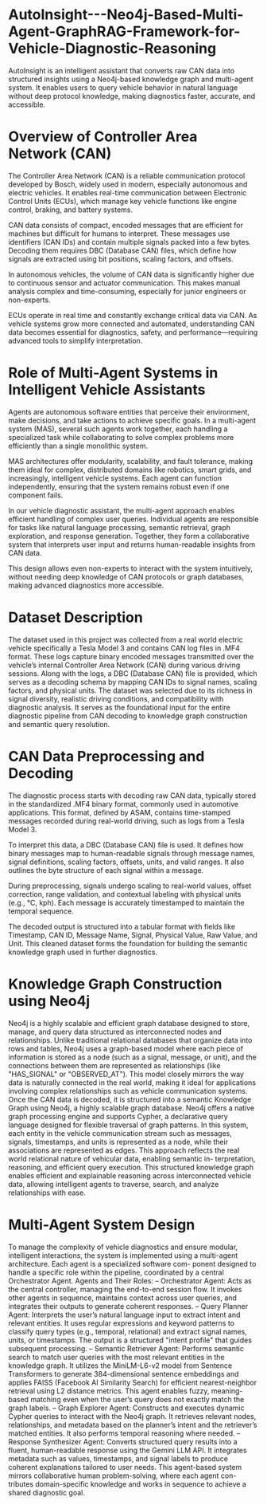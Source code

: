 # AutoInsight---Neo4j-Based-Multi-Agent-GraphRAG-Framework-for-Vehicle-Diagnostic-Reasoning
AutoInsight is an intelligent assistant that converts raw CAN data into structured insights using a Neo4j-based knowledge graph and multi-agent system. It enables users to query vehicle behavior in natural language without deep protocol knowledge, making diagnostics faster, accurate, and accessible.
# Overview of Controller Area Network (CAN)
The Controller Area Network (CAN) is a reliable communication protocol developed by Bosch, widely used in modern, especially autonomous and electric vehicles. It enables real-time communication between Electronic Control Units (ECUs), which manage key vehicle functions like engine control, braking, and battery systems.

CAN data consists of compact, encoded messages that are efficient for machines but difficult for humans to interpret. These messages use identifiers (CAN IDs) and contain multiple signals packed into a few bytes. Decoding them requires DBC (Database CAN) files, which define how signals are extracted using bit positions, scaling factors, and offsets.

In autonomous vehicles, the volume of CAN data is significantly higher due to continuous sensor and actuator communication. This makes manual analysis complex and time-consuming, especially for junior engineers or non-experts.

ECUs operate in real time and constantly exchange critical data via CAN. As vehicle systems grow more connected and automated, understanding CAN data becomes essential for diagnostics, safety, and performance—requiring advanced tools to simplify interpretation.

# Role of Multi-Agent Systems in Intelligent Vehicle Assistants
Agents are autonomous software entities that perceive their environment, make decisions, and take actions to achieve specific goals. In a multi-agent system (MAS), several such agents work together, each handling a specialized task while collaborating to solve complex problems more efficiently than a single monolithic system.

MAS architectures offer modularity, scalability, and fault tolerance, making them ideal for complex, distributed domains like robotics, smart grids, and increasingly, intelligent vehicle systems. Each agent can function independently, ensuring that the system remains robust even if one component fails.

In our vehicle diagnostic assistant, the multi-agent approach enables efficient handling of complex user queries. Individual agents are responsible for tasks like natural language processing, semantic retrieval, graph exploration, and response generation. Together, they form a collaborative system that interprets user input and returns human-readable insights from CAN data.

This design allows even non-experts to interact with the system intuitively, without needing deep knowledge of CAN protocols or graph databases, making advanced diagnostics more accessible.

# Dataset Description
The dataset used in this project was collected from a real world electric vehicle specifically a Tesla
Model 3 and contains CAN log files in .MF4 format. These logs capture binary encoded messages
transmitted over the vehicle’s internal Controller Area Network (CAN) during various driving
sessions. Along with the logs, a DBC (Database CAN) file is provided, which serves as a decoding
schema by mapping CAN IDs to signal names, scaling factors, and physical units.
The dataset was selected due to its richness in signal diversity, realistic driving conditions, and
compatibility with diagnostic analysis. It serves as the foundational input for the entire diagnostic
pipeline from CAN decoding to knowledge graph construction and semantic query resolution.

# CAN Data Preprocessing and Decoding
The diagnostic process starts with decoding raw CAN data, typically stored in the standardized .MF4 binary format, commonly used in automotive applications. This format, defined by ASAM, contains time-stamped messages recorded during real-world driving, such as logs from a Tesla Model 3.

To interpret this data, a DBC (Database CAN) file is used. It defines how binary messages map to human-readable signals through message names, signal definitions, scaling factors, offsets, units, and valid ranges. It also outlines the byte structure of each signal within a message.

During preprocessing, signals undergo scaling to real-world values, offset correction, range validation, and contextual labeling with physical units (e.g., °C, kph). Each message is accurately timestamped to maintain the temporal sequence.

The decoded output is structured into a tabular format with fields like Timestamp, CAN ID, Message Name, Signal, Physical Value, Raw Value, and Unit. This cleaned dataset forms the foundation for building the semantic knowledge graph used in further diagnostics.

# Knowledge Graph Construction using Neo4j
Neo4j is a highly scalable and efficient graph database designed to store, manage, and query data
structured as interconnected nodes and relationships. Unlike traditional relational databases that
organize data into rows and tables, Neo4j uses a graph-based model where each piece of information
is stored as a node (such as a signal, message, or unit), and the connections between them are
represented as relationships (like "HAS_SIGNAL" or "OBSERVED_AT"). This model closely
mirrors the way data is naturally connected in the real world, making it ideal for applications
involving complex relationships such as vehicle communication systems.
Once the CAN data is decoded, it is structured into a semantic Knowledge Graph using Neo4j, a
highly scalable graph database. Neo4j offers a native graph processing engine and supports Cypher,
a declarative query language designed for flexible traversal of graph patterns.
In this system, each entity in the vehicle communication stream such as messages, signals,
timestamps, and units is represented as a node, while their associations are represented as edges.
This approach reflects the real world relational nature of vehicular data, enabling semantic in-
terpretation, reasoning, and efficient query execution. This structured knowledge graph enables efficient and explainable reasoning across interconnected vehicle data, allowing intelligent agents
to traverse, search, and analyze relationships with ease.

# Multi-Agent System Design
To manage the complexity of vehicle diagnostics and ensure modular, intelligent interactions, the
system is implemented using a multi-agent architecture. Each agent is a specialized software com-
ponent designed to handle a specific role within the pipeline, coordinated by a central Orchestrator
Agent.
Agents and Their Roles:
– Orchestrator Agent: Acts as the central controller, managing the end-to-end session flow. It
invokes other agents in sequence, maintains context across user queries, and integrates their
outputs to generate coherent responses.
– Query Planner Agent: Interprets the user’s natural language input to extract intent and relevant
entities. It uses regular expressions and keyword patterns to classify query types (e.g., temporal,
relational) and extract signal names, units, or timestamps. The output is a structured "intent
profile" that guides subsequent processing.
– Semantic Retriever Agent: Performs semantic search to match user queries with the most
relevant entities in the knowledge graph. It utilizes the MiniLM-L6-v2 model from Sentence
Transformers to generate 384-dimensional sentence embeddings and applies FAISS (Facebook
AI Similarity Search) for efficient nearest-neighbor retrieval using L2 distance metrics. This
agent enables fuzzy, meaning-based matching even when the user’s query does not exactly
match the graph labels.
– Graph Explorer Agent: Constructs and executes dynamic Cypher queries to interact with the
Neo4j graph. It retrieves relevant nodes, relationships, and metadata based on the planner’s
intent and the retriever’s matched entities. It also performs temporal reasoning where needed.
– Response Synthesizer Agent: Converts structured query results into a fluent, human-readable
response using the Gemini LLM API. It integrates metadata such as values, timestamps, and
signal labels to produce coherent explanations tailored to user needs.
This agent-based system mirrors collaborative human problem-solving, where each agent con-
tributes domain-specific knowledge and works in sequence to achieve a shared diagnostic goal.
